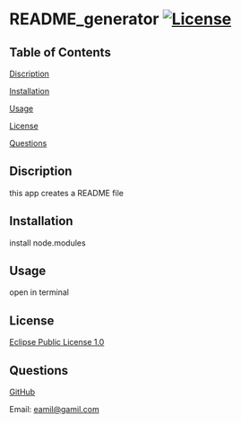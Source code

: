 

# README_generator [![License](https://img.shields.io/badge/License-EPL%201.0-red.svg)](https://opensource.org/licenses/EPL-1.0)

## Table of Contents

[Discription](#Discription)

[Installation](#Installation)

[Usage](#Usage)

[License](#License)

[Questions](#Questions)

## Discription
this app creates a README file 

## Installation
install node.modules 

## Usage
open in terminal 

## License
[Eclipse Public License 1.0](https://opensource.org/licenses/EPL-1.0)

## Questions
[GitHub](https://github.com/erheltemes)

Email: eamil@gamil.com